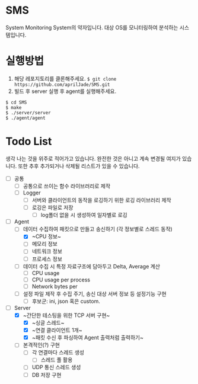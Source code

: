 # SMS
System Monitoring System의 약자입니다. 대상 OS를 모니터링하여 분석하는 시스템입니다.

# 실행방법
1. 해당 레포지토리를 클론해주세요.
`$ git clone https://github.com/aprilJade/SMS.git`
2. 빌드 후 server 실행 후 agent를 실행해주세요.
```
$ cd SMS
$ make
$ ./server/server
$ ./agent/agent
```

# Todo List
생각 나는 것을 위주로 적어가고 있습니다. 완전한 것은 아니고 계속 변경될 여지가 있습니다.
또한 추후 추가되거나 삭제될 리스트가 있을 수 있습니다.
- [ ] 공통
    - [ ] 공통으로 쓰이는 함수 라이브러리로 제작
    - [ ] Logger
        - [ ] 서버와 클라이언트의 동작을 로깅하기 위한 로깅 라이브러리 제작
        - [ ] 로깅은 파일로 저장
            - [ ] log폴더 없을 시 생성하여 일자별로 로깅
- [ ] Agent
    - [ ] 데이터 수집하여 패킷으로 만들고 송신하기 (각 정보별로 스레드 동작)
        - [x] ~CPU 정보~
        - [ ] 메모리 정보
        - [ ] 네트워크 정보
        - [ ] 프로세스 정보
    - [ ] 데이터 수집 시 특정 자료구조에 담아두고 Delta, Average 계산
        - [ ] CPU usage
        - [ ] CPU usage per process
        - [ ] Network bytes per
    - [ ] 설정 파일 제작 후 수집 주기, 송신 대상 서버 정보 등 설정기능 구현
        - [ ] 후보군: ini, json 혹은 custom.
- [ ] Server
    - [x] ~간단한 테스팅을 위한 TCP 서버 구현~
        - [x] ~싱글 스레드~
        - [x] ~연결 클라이언트 1개~
        - [x] ~패킷 수신 후 파싱하여 Agent 출력처럼 출력하기~
    - [ ] 본격적인(?) 구현
        - [ ] 각 연결마다 스레드 생성
            - [ ] 스레드 풀 활용
        - [ ] UDP 통신 스레드 생성
        - [ ] DB 저장 구현   